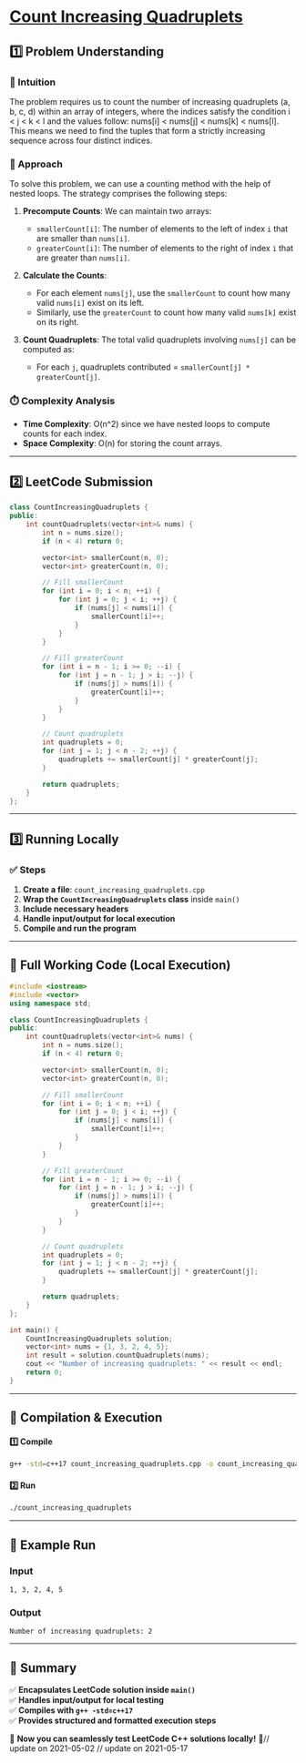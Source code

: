# **[Count Increasing Quadruplets](https://leetcode.com/problems/count-increasing-quadruplets/description/)**  

## **1️⃣ Problem Understanding**  
### **📌 Intuition**  
The problem requires us to count the number of increasing quadruplets (a, b, c, d) within an array of integers, where the indices satisfy the condition i < j < k < l and the values follow: nums[i] < nums[j] < nums[k] < nums[l]. This means we need to find the tuples that form a strictly increasing sequence across four distinct indices. 

### **🚀 Approach**  
To solve this problem, we can use a counting method with the help of nested loops. The strategy comprises the following steps:

1. **Precompute Counts**: We can maintain two arrays:
   - `smallerCount[i]`: The number of elements to the left of index `i` that are smaller than `nums[i]`.
   - `greaterCount[i]`: The number of elements to the right of index `i` that are greater than `nums[i]`.

2. **Calculate the Counts**: 
   - For each element `nums[j]`, use the `smallerCount` to count how many valid `nums[i]` exist on its left.
   - Similarly, use the `greaterCount` to count how many valid `nums[k]` exist on its right.

3. **Count Quadruplets**: The total valid quadruplets involving `nums[j]` can be computed as:
   - For each `j`, quadruplets contributed = `smallerCount[j] * greaterCount[j]`.

### **⏱️ Complexity Analysis**  
- **Time Complexity**: O(n^2) since we have nested loops to compute counts for each index.
- **Space Complexity**: O(n) for storing the count arrays.  

---  

## **2️⃣ LeetCode Submission**  
```cpp
class CountIncreasingQuadruplets {
public:
    int countQuadruplets(vector<int>& nums) {
        int n = nums.size();
        if (n < 4) return 0;

        vector<int> smallerCount(n, 0);
        vector<int> greaterCount(n, 0);

        // Fill smallerCount
        for (int i = 0; i < n; ++i) {
            for (int j = 0; j < i; ++j) {
                if (nums[j] < nums[i]) {
                    smallerCount[i]++;
                }
            }
        }

        // Fill greaterCount
        for (int i = n - 1; i >= 0; --i) {
            for (int j = n - 1; j > i; --j) {
                if (nums[j] > nums[i]) {
                    greaterCount[i]++;
                }
            }
        }

        // Count quadruplets
        int quadruplets = 0;
        for (int j = 1; j < n - 2; ++j) {
            quadruplets += smallerCount[j] * greaterCount[j];
        }

        return quadruplets;
    }
};
```  

---  

## **3️⃣ Running Locally**  
### **✅ Steps**  
1. **Create a file**: `count_increasing_quadruplets.cpp`  
2. **Wrap the `CountIncreasingQuadruplets` class** inside `main()`  
3. **Include necessary headers**  
4. **Handle input/output for local execution**  
5. **Compile and run the program**  

---  

## **📝 Full Working Code (Local Execution)**  
```cpp
#include <iostream>
#include <vector>
using namespace std;

class CountIncreasingQuadruplets {
public:
    int countQuadruplets(vector<int>& nums) {
        int n = nums.size();
        if (n < 4) return 0;

        vector<int> smallerCount(n, 0);
        vector<int> greaterCount(n, 0);

        // Fill smallerCount
        for (int i = 0; i < n; ++i) {
            for (int j = 0; j < i; ++j) {
                if (nums[j] < nums[i]) {
                    smallerCount[i]++;
                }
            }
        }

        // Fill greaterCount
        for (int i = n - 1; i >= 0; --i) {
            for (int j = n - 1; j > i; --j) {
                if (nums[j] > nums[i]) {
                    greaterCount[i]++;
                }
            }
        }

        // Count quadruplets
        int quadruplets = 0;
        for (int j = 1; j < n - 2; ++j) {
            quadruplets += smallerCount[j] * greaterCount[j];
        }

        return quadruplets;
    }
};

int main() {
    CountIncreasingQuadruplets solution;
    vector<int> nums = {1, 3, 2, 4, 5};
    int result = solution.countQuadruplets(nums);
    cout << "Number of increasing quadruplets: " << result << endl;
    return 0;
}
```  

---  

## **🔧 Compilation & Execution**  
#### **1️⃣ Compile**  
```bash
g++ -std=c++17 count_increasing_quadruplets.cpp -o count_increasing_quadruplets
```  

#### **2️⃣ Run**  
```bash
./count_increasing_quadruplets
```  

---  

## **🎯 Example Run**  
### **Input**  
```
1, 3, 2, 4, 5
```  
### **Output**  
```
Number of increasing quadruplets: 2
```  

---  

## **📌 Summary**  
✅ **Encapsulates LeetCode solution inside `main()`**  
✅ **Handles input/output for local testing**  
✅ **Compiles with `g++ -std=c++17`**  
✅ **Provides structured and formatted execution steps**  

🚀 **Now you can seamlessly test LeetCode C++ solutions locally!** 🚀// update on 2021-05-02
// update on 2021-05-17

